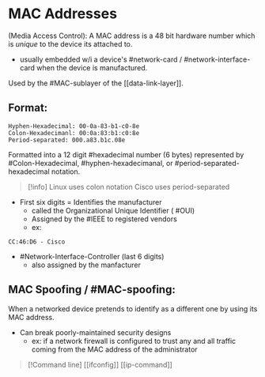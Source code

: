 
# MAC Addresses

(Media Access Control):
A MAC address is a 48 bit hardware number which is *unique* to the device its attached to.
- usually embedded w/i a device's #network-card / #network-interface-card when the device is manufactured.

Used by the #MAC-sublayer of the [[data-link-layer]].

## Format:
```
Hyphen-Hexadecimal: 00-0a-83-b1-c0-8e
Colon-Hexadecimanl: 00:0a:83:b1:c0:8e
Period-separated: 000.a83.b1c.08e
```
Formatted into a 12 digit #hexadecimal number (6 bytes) represented by #Colon-Hexadecimal, #hyphen-hexadecimanal, or #period-separated-hexadecimal notation.

>[!info]
> Linux uses colon notation
> Cisco uses period-separated

- First six digits = Identifies the manufacturer
	- called the Organizational Unique Identifier ( #OUI)
	- Assigned by the #IEEE to registered vendors
	- ex:
``` 
CC:46:D6 - Cisco
```
- #Network-Interface-Controller (last 6 digits)
	- also assigned by the manfacturer

## MAC Spoofing / #MAC-spoofing:
When a networked device pretends to identify as a different one by using its MAC address.
- Can break poorly-maintained security designs
	- ex: if a network firewall is configured to trust any and all traffic coming from the MAC address of the administrator
>[!Command line]
>[[ifconfig]]
>[[ip-command]]
>